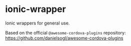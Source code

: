 # ionic-wrapper

Ionic wrappers for general use.

Based on the official `@awesome-cordova-plugins` repository: https://github.com/danielsogl/awesome-cordova-plugins
